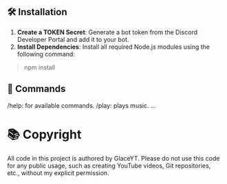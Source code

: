 ## 🛠️ Installation

1. **Create a TOKEN Secret**: Generate a bot token from the Discord Developer Portal and add it to your bot.
2. **Install Dependencies**: Install all required Node.js modules using the following command:
> npm install

## 📜 Commands
/help: for available commands.
/play: plays music.
...


# 📚 Copyright 

All code in this project is authored by GlaceYT. Please do not use this code for any public usage, such as creating YouTube videos, Git repositories, etc., without my explicit permission.
